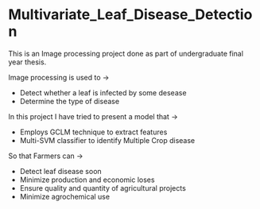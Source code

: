 # Multivariate_Leaf_Disease_Detection

This is an Image processing project done as part of undergraduate final year thesis.

Image processing is used to ->
* Detect whether a leaf is infected by some desease
* Determine the type of disease

In this project I have tried to present a model that ->
* Employs GCLM technique to extract features
* Multi-SVM classifier to identify Multiple Crop disease

So that Farmers can ->
* Detect leaf disease soon
* Minimize production and economic loses
* Ensure  quality and quantity of agricultural projects
* Minimize agrochemical use

